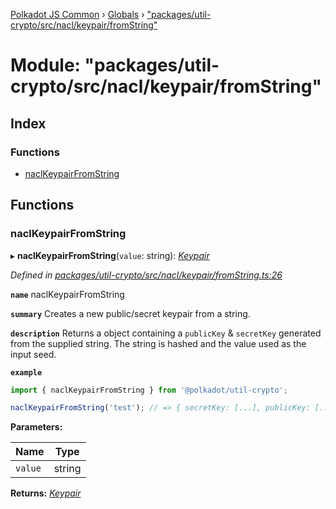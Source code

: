 [Polkadot JS Common](../README.md) › [Globals](../globals.md) › ["packages/util-crypto/src/nacl/keypair/fromString"](_packages_util_crypto_src_nacl_keypair_fromstring_.md)

# Module: "packages/util-crypto/src/nacl/keypair/fromString"

## Index

### Functions

* [naclKeypairFromString](_packages_util_crypto_src_nacl_keypair_fromstring_.md#naclkeypairfromstring)

## Functions

###  naclKeypairFromString

▸ **naclKeypairFromString**(`value`: string): *[Keypair](../interfaces/_packages_util_crypto_src_types_.keypair.md)*

*Defined in [packages/util-crypto/src/nacl/keypair/fromString.ts:26](https://github.com/polkadot-js/common/blob/3b383b97/packages/util-crypto/src/nacl/keypair/fromString.ts#L26)*

**`name`** naclKeypairFromString

**`summary`** Creates a new public/secret keypair from a string.

**`description`** 
Returns a object containing a `publicKey` & `secretKey` generated from the supplied string. The string is hashed and the value used as the input seed.

**`example`** 
<BR>

```javascript
import { naclKeypairFromString } from '@polkadot/util-crypto';

naclKeypairFromString('test'); // => { secretKey: [...], publicKey: [...] }
```

**Parameters:**

Name | Type |
------ | ------ |
`value` | string |

**Returns:** *[Keypair](../interfaces/_packages_util_crypto_src_types_.keypair.md)*
